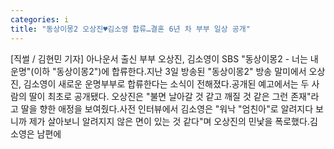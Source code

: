 ```yaml
---
categories: i
title: "동상이몽2 오상진♥김소영 합류…결혼 6년 차 부부 일상 공개"
---
```

[직썰 / 김현민 기자] 아나운서 출신 부부 오상진, 김소영이 SBS "동상이몽2 - 너는 내 운명"(이하 "동상이몽2")에 합류한다.지난 3일 방송된 "동상이몽2" 방송 말미에서 오상진, 김소영이 새로운 운명부부로 합류한다는 소식이 전해졌다.공개된 예고에서는 두 사람의 딸이 최초로 공개됐다. 오상진은 "불면 날아갈 것 같고 깨질 것 같은 그런 존재"라고 딸을 향한 애정을 보여줬다.사전 인터뷰에서 김소영은 "워낙 "엄친아"로 알려지다 보니까 제가 살아보니 알려지지 않은 면이 있는 것 같다"며 오상진의 민낯을 폭로했다.김소영은 남편에